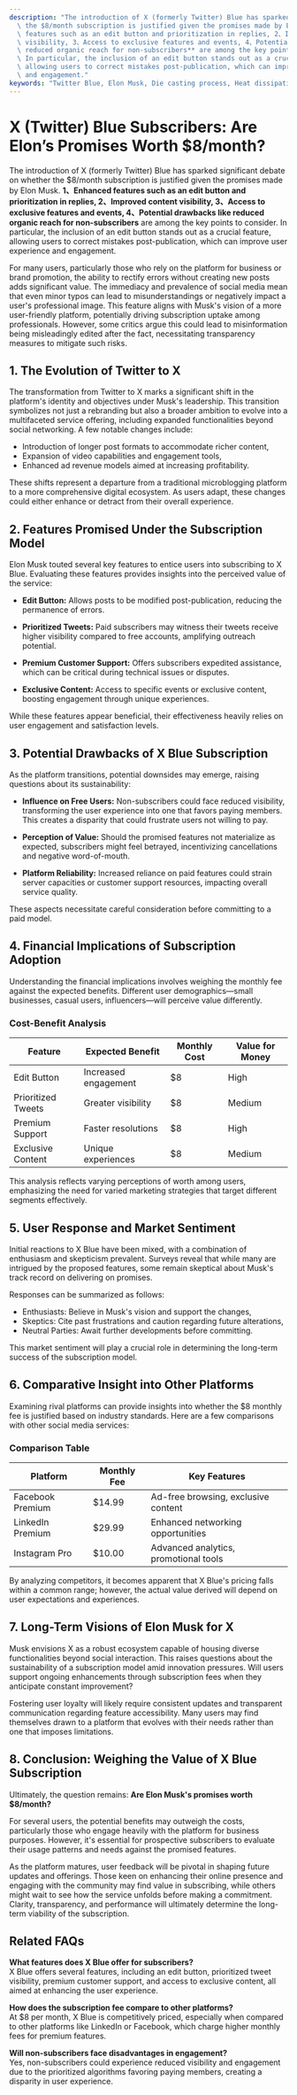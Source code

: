 ```yaml
---
description: "The introduction of X (formerly Twitter) Blue has sparked significant debate on whether\
  \ the $8/month subscription is justified given the promises made by Elon Musk. **1、Enhanced\
  \ features such as an edit button and prioritization in replies, 2、Improved content\
  \ visibility, 3、Access to exclusive features and events, 4、Potential drawbacks like\
  \ reduced organic reach for non-subscribers** are among the key points to consider.\
  \ In particular, the inclusion of an edit button stands out as a crucial feature,\
  \ allowing users to correct mistakes post-publication, which can improve user experience\
  \ and engagement."
keywords: "Twitter Blue, Elon Musk, Die casting process, Heat dissipation structure"
---
```

# X (Twitter) Blue Subscribers: Are Elon’s Promises Worth $8/month?

The introduction of X (formerly Twitter) Blue has sparked significant debate on whether the $8/month subscription is justified given the promises made by Elon Musk. **1、Enhanced features such as an edit button and prioritization in replies, 2、Improved content visibility, 3、Access to exclusive features and events, 4、Potential drawbacks like reduced organic reach for non-subscribers** are among the key points to consider. In particular, the inclusion of an edit button stands out as a crucial feature, allowing users to correct mistakes post-publication, which can improve user experience and engagement.

For many users, particularly those who rely on the platform for business or brand promotion, the ability to rectify errors without creating new posts adds significant value. The immediacy and prevalence of social media mean that even minor typos can lead to misunderstandings or negatively impact a user's professional image. This feature aligns with Musk's vision of a more user-friendly platform, potentially driving subscription uptake among professionals. However, some critics argue this could lead to misinformation being misleadingly edited after the fact, necessitating transparency measures to mitigate such risks.

## **1. The Evolution of Twitter to X**

The transformation from Twitter to X marks a significant shift in the platform's identity and objectives under Musk's leadership. This transition symbolizes not just a rebranding but also a broader ambition to evolve into a multifaceted service offering, including expanded functionalities beyond social networking. A few notable changes include:

- Introduction of longer post formats to accommodate richer content,
- Expansion of video capabilities and engagement tools,
- Enhanced ad revenue models aimed at increasing profitability.

These shifts represent a departure from a traditional microblogging platform to a more comprehensive digital ecosystem. As users adapt, these changes could either enhance or detract from their overall experience.

## **2. Features Promised Under the Subscription Model**

Elon Musk touted several key features to entice users into subscribing to X Blue. Evaluating these features provides insights into the perceived value of the service:

- **Edit Button:** Allows posts to be modified post-publication, reducing the permanence of errors.
  
- **Prioritized Tweets:** Paid subscribers may witness their tweets receive higher visibility compared to free accounts, amplifying outreach potential.

- **Premium Customer Support:** Offers subscribers expedited assistance, which can be critical during technical issues or disputes.

- **Exclusive Content:** Access to specific events or exclusive content, boosting engagement through unique experiences.

While these features appear beneficial, their effectiveness heavily relies on user engagement and satisfaction levels.

## **3. Potential Drawbacks of X Blue Subscription**

As the platform transitions, potential downsides may emerge, raising questions about its sustainability:

- **Influence on Free Users:** Non-subscribers could face reduced visibility, transforming the user experience into one that favors paying members. This creates a disparity that could frustrate users not willing to pay.

- **Perception of Value:** Should the promised features not materialize as expected, subscribers might feel betrayed, incentivizing cancellations and negative word-of-mouth.

- **Platform Reliability:** Increased reliance on paid features could strain server capacities or customer support resources, impacting overall service quality.

These aspects necessitate careful consideration before committing to a paid model.

## **4. Financial Implications of Subscription Adoption**

Understanding the financial implications involves weighing the monthly fee against the expected benefits. Different user demographics—small businesses, casual users, influencers—will perceive value differently. 

### Cost-Benefit Analysis

| Feature                     | Expected Benefit                | Monthly Cost | Value for Money |
|-----------------------------|----------------------------------|--------------|------------------|
| Edit Button                 | Increased engagement             | $8           | High             |
| Prioritized Tweets          | Greater visibility               | $8           | Medium           |
| Premium Support              | Faster resolutions               | $8           | High             |
| Exclusive Content           | Unique experiences               | $8           | Medium           |

This analysis reflects varying perceptions of worth among users, emphasizing the need for varied marketing strategies that target different segments effectively.

## **5. User Response and Market Sentiment**

Initial reactions to X Blue have been mixed, with a combination of enthusiasm and skepticism prevalent. Surveys reveal that while many are intrigued by the proposed features, some remain skeptical about Musk's track record on delivering on promises. 

Responses can be summarized as follows:

- Enthusiasts: Believe in Musk's vision and support the changes,
- Skeptics: Cite past frustrations and caution regarding future alterations,
- Neutral Parties: Await further developments before committing.

This market sentiment will play a crucial role in determining the long-term success of the subscription model.

## **6. Comparative Insight into Other Platforms**

Examining rival platforms can provide insights into whether the $8 monthly fee is justified based on industry standards. Here are a few comparisons with other social media services:

### Comparison Table

| Platform        | Monthly Fee | Key Features                            |
|-----------------|-------------|-----------------------------------------|
| Facebook Premium | $14.99     | Ad-free browsing, exclusive content     |
| LinkedIn Premium | $29.99      | Enhanced networking opportunities        |
| Instagram Pro    | $10.00     | Advanced analytics, promotional tools   |

By analyzing competitors, it becomes apparent that X Blue's pricing falls within a common range; however, the actual value derived will depend on user expectations and experiences.

## **7. Long-Term Visions of Elon Musk for X**

Musk envisions X as a robust ecosystem capable of housing diverse functionalities beyond social interaction. This raises questions about the sustainability of a subscription model amid innovation pressures. Will users support ongoing enhancements through subscription fees when they anticipate constant improvement?

Fostering user loyalty will likely require consistent updates and transparent communication regarding feature accessibility. Many users may find themselves drawn to a platform that evolves with their needs rather than one that imposes limitations.

## **8. Conclusion: Weighing the Value of X Blue Subscription**

Ultimately, the question remains: **Are Elon Musk's promises worth $8/month?** 

For several users, the potential benefits may outweigh the costs, particularly those who engage heavily with the platform for business purposes. However, it's essential for prospective subscribers to evaluate their usage patterns and needs against the promised features. 

As the platform matures, user feedback will be pivotal in shaping future updates and offerings. Those keen on enhancing their online presence and engaging with the community may find value in subscribing, while others might wait to see how the service unfolds before making a commitment. Clarity, transparency, and performance will ultimately determine the long-term viability of the subscription.

## Related FAQs

**What features does X Blue offer for subscribers?**  
X Blue offers several features, including an edit button, prioritized tweet visibility, premium customer support, and access to exclusive content, all aimed at enhancing the user experience.

**How does the subscription fee compare to other platforms?**  
At $8 per month, X Blue is competitively priced, especially when compared to other platforms like LinkedIn or Facebook, which charge higher monthly fees for premium features.

**Will non-subscribers face disadvantages in engagement?**  
Yes, non-subscribers could experience reduced visibility and engagement due to the prioritized algorithms favoring paying members, creating a disparity in user experience.
